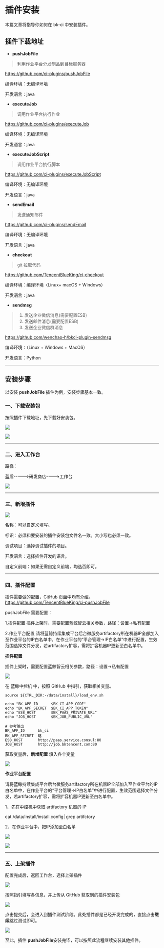 # 插件安装

本篇文章将指导你如何在 bk-ci 中安装插件。

## 插件下载地址

* **pushJobFile**

> 利用作业平台分发制品到目标服务器

https://github.com/ci-plugins/pushJobFile

编译环境：无编译环境

开发语言：java



* **executeJob**

> 调用作业平台执行作业

https://github.com/ci-plugins/executeJob

编译环境：无编译环境

开发语言：java



* **executeJobScript**

> 调用作业平台执行脚本

https://github.com/ci-plugins/executeJobScript

编译环境：无编译环境

开发语言：java



* **sendEmail**

> 发送通知邮件

https://github.com/ci-plugins/sendEmail

编译环境：无编译环境

开发语言：java



* **checkout**

> git 拉取代码

https://github.com/TencentBlueKing/ci-checkout

编译环境：编译环境（Linux+ macOS + Windows）

开发语言：java



* **sendmsg**

> 1. 发送企业微信消息(需要配置ESB)
> 2. 发送邮件消息(需要配置ESB)
> 3. 发送企业微信群消息

https://github.com/wenchao-h/bkci-plugin-sendmsg

编译环境：（Linux + Windows + MacOS）

开发语言：Python

---

## 安装步骤

以安装 **pushJobFile** 插件为例，安装步骤基本一致。

### 一、下载安装包

按照插件下载地址，先下载好安装包。

![](../../.gitbook/assets/download_plugin_zip.png)

![](../../.gitbook/assets/download_plugin_zip2.png)

---

### 二、进入工作台

路径：

蓝盾----->研发商店---->工作台

![](../../.gitbook/assets/toworktable.png)

---

### 三、新增插件

![](../../.gitbook/assets/add_plugin.png)

名称：可以自定义填写。

标识：必须和要安装的插件安装包文件名一致。大小写也必须一致。

调试项目：选择调试插件的项目。

开发语言：选择插件开发的语言。

自定义前端：如果无需自定义前端，均选否即可。

---

### 四、插件配置

插件需要做的配置，GitHub 页面中均有介绍。https://github.com/TencentBlueKing/ci-pushJobFile

pushJobFile 需要配置：

1.插件配置
插件上架时，需要配置蓝鲸智云相关参数，路径：设置->私有配置

2.作业平台配置
请将蓝鲸持续集成平台后台微服务artifactory所在机器IP全部加入至作业平台的IP白名单中，在作业平台的“平台管理->IP白名单”中进行配置，生效范围选择文件分发，若artifactory扩容，需将扩容机器IP更新至白名单中。



**插件配置**

插件上架时，需要配置蓝鲸智云相关参数，路径：设置->私有配置

![](../../.gitbook/assets/private_config.png)

在 蓝鲸中控机 中，按照 GitHub 中指引，获取相关变量。

```
source ${CTRL_DIR:-/data/install}/load_env.sh

echo "BK_APP_ID      $BK_CI_APP_CODE"
echo "BK_APP_SECRET  $BK_CI_APP_TOKEN"
echo "ESB_HOST       $BK_PAAS_PRIVATE_URL"
echo "JOB_HOST       $BK_JOB_PUBLIC_URL"

# 参考输出
BK_APP_ID      bk_ci
BK_APP_SECRET  略
ESB_HOST       http://paas.service.consul:80
JOB_HOST       http://job.bktencent.com:80
```

获取变量后，**新增配置** 填入各个变量

![](../../.gitbook/assets/add_plugin_var.png)



**作业平台配置**

请将蓝鲸持续集成平台后台微服务artifactory所在机器IP全部加入至作业平台的IP白名单中，在作业平台的“平台管理->IP白名单”中进行配置，生效范围选择文件分发，若artifactory扩容，需将扩容机器IP更新至白名单中。



1、先在中控机中获取 artifactory 机器的 IP

cat /data/install/install.config| grep artifctory



2、在作业平台中，把IP添加至白名单

![](../../.gitbook/assets/image-20220401162613444.png)

![](../../.gitbook/assets/image-20220401163005167.png)

---

### 五、上架插件

配置完成后，返回工作台，选择上架插件

![](../../.gitbook/assets/image-20220401163151231.png)

按照指引填写各信息，并上传从 GitHub 获取到的插件安装包

![](../../.gitbook/assets/image-20220401163739926.png)

点击提交后，会进入到插件测试阶段。此处插件都是已经开发完成的，直接点击**继续**跳过测试即可。

![](../../.gitbook/assets/image-20220401163907672.png)

至此，插件 **pushJobFile**安装完毕，可以按照此流程继续安装其他插件。